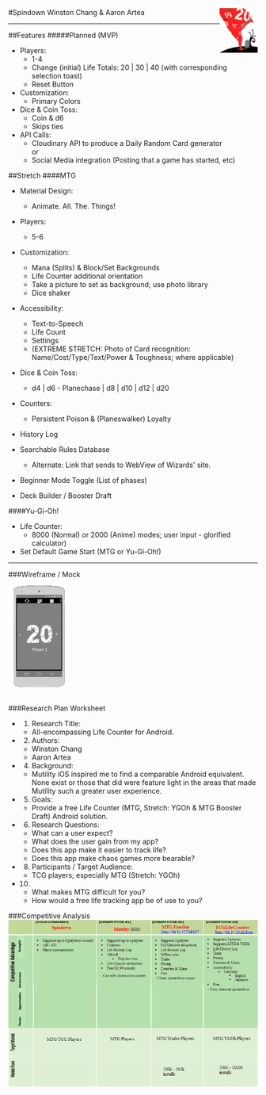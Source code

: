 <img align="right" alt="Spindown" title="" src="rm/Spindown_117x100.png" height="90px">
#Spindown
Winston Chang & Aaron Artea

---

##Features
#####Planned (MVP)
- Players:
	- 1-4
	- Change (initial) Life Totals: 20 | 30 | 40 (with corresponding selection toast)
	- Reset Button
- Customization:
	- Primary Colors
- Dice & Coin Toss:
	- Coin & d6
	- Skips ties
- API Calls:
	- Cloudinary API to produce a Daily Random Card generator
	<br>or
	- Social Media integration (Posting that a game has started, etc)
	
	

##Stretch
####MTG
- Material Design:
	- Animate. All. The. Things!
- Players:
	- 5-6
- Customization:
	- Mana (Splits) & Block/Set Backgrounds
	- Life Counter additional orientation
	- Take a picture to set as background; use photo library
	- Dice shaker
- Accessibility:
	- Text-to-Speech 
	- Life Count 
	- Settings
	- (EXTREME STRETCH: Photo of Card recognition: Name/Cost/Type/Text/Power & Toughness; where applicable)

	
- Dice & Coin Toss: 
	- d4 | d6 - Planechase | d8 | d10 | d12 | d20
- Counters:
	- Persistent Poison & (Planeswalker) Loyalty
- History Log
- Searchable Rules Database
	- Alternate: Link that sends to WebView of Wizards' site.
- Beginner Mode Toggle (List of phases)
- Deck Builder / Booster Draft

####Yu-Gi-Oh!
- Life Counter: 
	- 8000 (Normal) or 2000 (Anime) modes; user input - glorified calculator)
- Set Default Game Start (MTG or Yu-Gi-Oh!)

---

###Wireframe / Mock
<br>![Wireframe](rm/spindown_mock.gif "Spindown Mock Animated")

<br>
###Research Plan Worksheet

- 1) Research Title:
	- All-encompassing Life Counter for Android.
- 2) Authors:
	- Winston Chang
	- Aaron Artea
- 4) Background:
	- Mutility iOS inspired me to find a comparable Android equivalent. None exist or those that did were feature light in the areas that made Mutility such a greater user experience.
- 5) Goals:
	- Provide a free Life Counter (MTG, Stretch: YGOh & MTG Booster Draft) Android solution.
- 6) Research Questions:
	- What can a user expect?
	- What does the user gain from my app?
	- Does this app make it easier to track life?
	- Does this app make chaos games more bearable?
- 8) Participants / Target Audience: 
	- TCG players; especially MTG (Stretch: YGOh)
- 10) 
	- What makes MTG difficult for you?
	- How would a free life tracking app be of use to you?

###Competitive Analysis
![Assessment](rm/competitiveAnalysis.png "Competitive Analysis")

